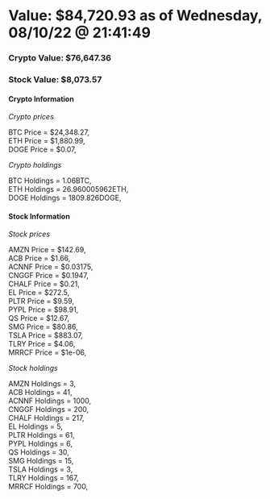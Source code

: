 # Value: $84,720.93 as of Wednesday, 08/10/22 @ 21:41:49 

### Crypto Value: $76,647.36

### Stock Value: $8,073.57

#### Crypto Information 
*Crypto prices* 

BTC Price = $24,348.27,  
ETH Price = $1,880.99,  
DOGE Price = $0.07,  


*Crypto holdings* 

BTC Holdings = 1.06BTC,  
ETH Holdings = 26.960005962ETH,  
DOGE Holdings = 1809.826DOGE,  


#### Stock Information 

*Stock prices* 

AMZN Price = $142.69,  
ACB Price = $1.66,  
ACNNF Price = $0.03175,  
CNGGF Price = $0.1947,  
CHALF Price = $0.21,  
EL Price = $272.5,  
PLTR Price = $9.59,  
PYPL Price = $98.91,  
QS Price = $12.67,  
SMG Price = $80.86,  
TSLA Price = $883.07,  
TLRY Price = $4.06,  
MRRCF Price = $1e-06,  


*Stock holdings* 

AMZN Holdings = 3,  
ACB Holdings = 41,  
ACNNF Holdings = 1000,  
CNGGF Holdings = 200,  
CHALF Holdings = 217,  
EL Holdings = 5,  
PLTR Holdings = 61,  
PYPL Holdings = 6,  
QS Holdings = 30,  
SMG Holdings = 15,  
TSLA Holdings = 3,  
TLRY Holdings = 167,  
MRRCF Holdings = 700,  


